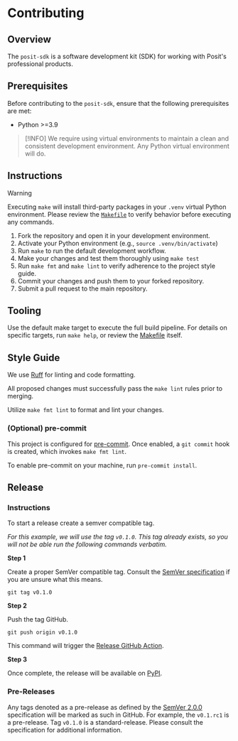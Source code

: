 # Contributing

## Overview

The `posit-sdk` is a software development kit (SDK) for working with Posit's professional products.

## Prerequisites

Before contributing to the `posit-sdk`, ensure that the following prerequisites are met:

- Python >=3.9

> [!INFO]
> We require using virtual environments to maintain a clean and consistent development environment.
> Any Python virtual environment will do.

## Instructions

> [!WARNING]
> Executing `make` will install third-party packages in your `.venv` virtual Python environment. Please review the [`Makefile`](./Makefile) to verify behavior before executing any commands.

1. Fork the repository and open it in your development environment.
2. Activate your Python environment (e.g., `source .venv/bin/activate`)
3. Run `make` to run the default development workflow.
4. Make your changes and test them thoroughly using `make test`
5. Run `make fmt` and `make lint` to verify adherence to the project style guide.
6. Commit your changes and push them to your forked repository.
7. Submit a pull request to the main repository.

## Tooling

Use the default make target to execute the full build pipeline. For details on specific targets, run `make help`, or review the [Makefile](./Makefile) itself.

## Style Guide

We use [Ruff](https://docs.astral.sh/ruff/) for linting and code formatting.

All proposed changes must successfully pass the `make lint` rules prior to merging.

Utilize `make fmt lint` to format and lint your changes.

### (Optional) pre-commit

This project is configured for [pre-commit](https://pre-commit.com). Once enabled, a `git commit` hook is created, which invokes `make fmt lint`.

To enable pre-commit on your machine, run `pre-commit install`.

## Release

### Instructions

To start a release create a semver compatible tag.

_For this example, we will use the tag `v0.1.0`. This tag already exists, so you will not be able run the following commands verbatim._

**Step 1**

Create a proper SemVer compatible tag. Consult the [SemVer specification](https://semver.org/spec/v2.0.0.html) if you are unsure what this means.

`git tag v0.1.0`

**Step 2**

Push the tag GitHub.

`git push origin v0.1.0`

This command will trigger the [Release GitHub Action](https://github.com/posit-dev/posit-sdk-py/actions/workflows/release.yaml).

**Step 3**

Once complete, the release will be available on [PyPI](https://pypi.org/project/posit-sdk).

### Pre-Releases

Any tags denoted as a pre-release as defined by the [SemVer 2.0.0](https://semver.org/spec/v2.0.0.html) specification will be marked as such in GitHub. For example, the `v0.1.rc1` is a pre-release. Tag `v0.1.0` is a standard-release. Please consult the specification for additional information.
